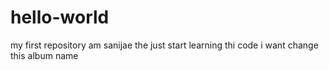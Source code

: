 # hello-world
my first repository
am sanijae the just start learning thi code
i want change this album name
